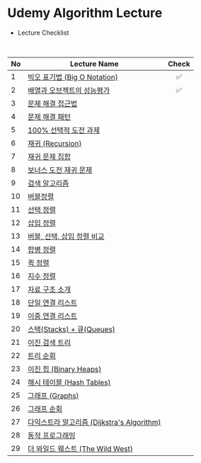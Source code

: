 # Udemy Algorithm Lecture


* Lecture Checklist

<!-- :heavy_check_mark: -->

<br/>

No  | Lecture Name | Check
-- | ------- | :---:
1 | [빅오 표기법 (Big O Notation)](https://github.com/Jwon9876/Problem-Solving/tree/main/UdemyAlgorithmLecture/1.BigONotation) | ✅
2 | [배열과 오브젝트의 성능평가](https://github.com/Jwon9876/Problem-Solving/tree/main/UdemyAlgorithmLecture/2.%EB%B0%B0%EC%97%B4%EA%B3%BC%EC%98%A4%EB%B8%8C%EC%A0%9D%ED%8A%B8%EC%9D%98%EC%84%B1%EB%8A%A5%ED%8F%89%EA%B0%80) | ✅
3 | [문제 해결 접근법](https://github.com/Jwon9876) | 
4 | [문제 해결 패턴](https://github.com/Jwon9876) | 
5 | [100% 선택적 도전 과제](https://github.com/Jwon9876) | 
6 | [재귀 (Recursion)](https://github.com/Jwon9876) | 
7 | [재귀 문제 집합](https://github.com/Jwon9876) | 
8 | [보너스 도전 재귀 문제](https://github.com/Jwon9876) | 
9 | [검색 알고리즘](https://github.com/Jwon9876) | 
10 | [버블정렬](https://github.com/Jwon9876) | 
11 | [선택 정렬](https://github.com/Jwon9876) | 
12 | [삽입 정렬](https://github.com/Jwon9876) | 
13 | [버블, 선택, 삽입 정렬 비교](https://github.com/Jwon9876) | 
14 | [합병 정렬](https://github.com/Jwon9876) | 
15 | [퀵 정렬](https://github.com/Jwon9876) | 
16 | [지수 정렬](https://github.com/Jwon9876) | 
17 | [자료 구조 소개](https://github.com/Jwon9876) | 
18 | [단일 연결 리스트](https://github.com/Jwon9876) | 
19 | [이중 연결 리스트](https://github.com/Jwon9876) | 
20 | [스택(Stacks) + 큐(Queues)](https://github.com/Jwon9876) | 
21 | [이진 검색 트리](https://github.com/Jwon9876) | 
22 | [트리 순회](https://github.com/Jwon9876) | 
23 | [이진 힙 (Binary Heaps)](https://github.com/Jwon9876) | 
24 | [해시 테이블 (Hash Tables)](https://github.com/Jwon9876) | 
25 | [그래프 (Graphs)](https://github.com/Jwon9876) | 
26 | [그래프 순회](https://github.com/Jwon9876) | 
27 | [다익스트라 알고리즘 (Dijkstra's Algorithm)](https://github.com/Jwon9876) | 
28 | [동적 프로그래밍](https://github.com/Jwon9876) | 
29 | [더 와일드 웨스트 (The Wild West)](https://github.com/Jwon9876) | 
